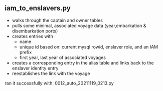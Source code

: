 ## iam_to_enslavers.py

* walks through the captain and owner tables
* pulls some minimal, associated voyage data (year,embarkation & disembarkation ports)
* creates entries with
	* name
	* unique id based on: current mysql rowid, enslaver role, and an IAM prefix
	* first year, last year of associated voyages
* creates a corresponding entry in the alias table and links back to the enslaver identity entry
* reestablishes the link with the voyage

ran it successfully with: 0012_auto_20211119_0213.py
